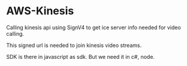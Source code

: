 # AWS-Kinesis

Calling kinesis api using SignV4 to get ice server info needed for video calling.

This signed url is needed to join kinesis video streams.

SDK is there in javascript as sdk. But we need it in c#, node.

